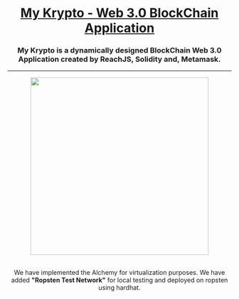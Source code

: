 <a href="https://mykrypto.online/" target="_blank"><h1 align="center">My Krypto - Web 3.0 BlockChain Application</h1></a>

<div align="center">
  <h3>My Krypto is a dynamically designed BlockChain Web 3.0 Application created by ReachJS, Solidity and, Metamask.</h3><hr>
  <img src="https://github.com/yashshrivastavaa/MyKrypto/blob/9a36bdc0bcd5d6120810fe9c749d15488eecde43/client/images/Sample%20SS.jpg" height="400">
  <p></br>We have implemented the Alchemy for virtualization purposes. We have added <b>"Ropsten Test Network"</b> for local testing and deployed on ropsten using hardhat.</p>
  
</div>
